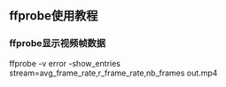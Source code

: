 ## ffprobe使用教程

### ffprobe显示视频帧数据

ffprobe -v error -show_entries stream=avg_frame_rate,r_frame_rate,nb_frames out.mp4
